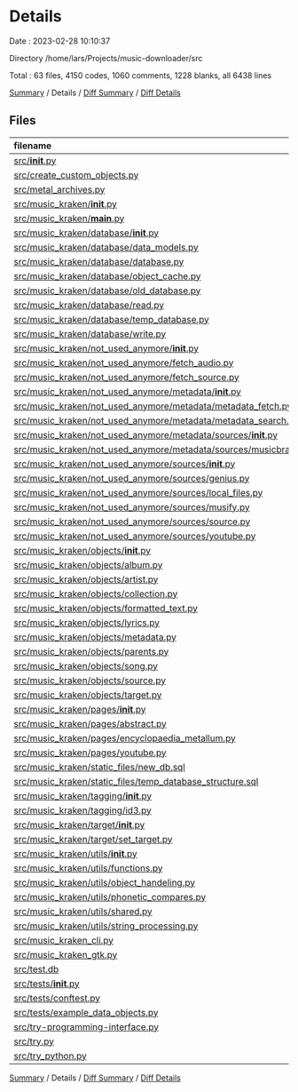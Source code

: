 # Details

Date : 2023-02-28 10:10:37

Directory /home/lars/Projects/music-downloader/src

Total : 63 files,  4150 codes, 1060 comments, 1228 blanks, all 6438 lines

[Summary](results.md) / Details / [Diff Summary](diff.md) / [Diff Details](diff-details.md)

## Files
| filename | language | code | comment | blank | total |
| :--- | :--- | ---: | ---: | ---: | ---: |
| [src/__init__.py](/src/__init__.py) | Python | 0 | 0 | 1 | 1 |
| [src/create_custom_objects.py](/src/create_custom_objects.py) | Python | 80 | 3 | 18 | 101 |
| [src/metal_archives.py](/src/metal_archives.py) | Python | 48 | 4 | 15 | 67 |
| [src/music_kraken/__init__.py](/src/music_kraken/__init__.py) | Python | 57 | 8 | 25 | 90 |
| [src/music_kraken/__main__.py](/src/music_kraken/__main__.py) | Python | 3 | 2 | 3 | 8 |
| [src/music_kraken/database/__init__.py](/src/music_kraken/database/__init__.py) | Python | 18 | 0 | 5 | 23 |
| [src/music_kraken/database/data_models.py](/src/music_kraken/database/data_models.py) | Python | 123 | 23 | 52 | 198 |
| [src/music_kraken/database/database.py](/src/music_kraken/database/database.py) | Python | 84 | 48 | 26 | 158 |
| [src/music_kraken/database/object_cache.py](/src/music_kraken/database/object_cache.py) | Python | 35 | 56 | 16 | 107 |
| [src/music_kraken/database/old_database.py](/src/music_kraken/database/old_database.py) | Python | 432 | 154 | 115 | 701 |
| [src/music_kraken/database/read.py](/src/music_kraken/database/read.py) | Python | 0 | 0 | 1 | 1 |
| [src/music_kraken/database/temp_database.py](/src/music_kraken/database/temp_database.py) | Python | 12 | 0 | 8 | 20 |
| [src/music_kraken/database/write.py](/src/music_kraken/database/write.py) | Python | 210 | 62 | 63 | 335 |
| [src/music_kraken/not_used_anymore/__init__.py](/src/music_kraken/not_used_anymore/__init__.py) | Python | 0 | 0 | 3 | 3 |
| [src/music_kraken/not_used_anymore/fetch_audio.py](/src/music_kraken/not_used_anymore/fetch_audio.py) | Python | 75 | 12 | 20 | 107 |
| [src/music_kraken/not_used_anymore/fetch_source.py](/src/music_kraken/not_used_anymore/fetch_source.py) | Python | 54 | 1 | 16 | 71 |
| [src/music_kraken/not_used_anymore/metadata/__init__.py](/src/music_kraken/not_used_anymore/metadata/__init__.py) | Python | 6 | 0 | 2 | 8 |
| [src/music_kraken/not_used_anymore/metadata/metadata_fetch.py](/src/music_kraken/not_used_anymore/metadata/metadata_fetch.py) | Python | 257 | 24 | 65 | 346 |
| [src/music_kraken/not_used_anymore/metadata/metadata_search.py](/src/music_kraken/not_used_anymore/metadata/metadata_search.py) | Python | 253 | 40 | 72 | 365 |
| [src/music_kraken/not_used_anymore/metadata/sources/__init__.py](/src/music_kraken/not_used_anymore/metadata/sources/__init__.py) | Python | 3 | 0 | 2 | 5 |
| [src/music_kraken/not_used_anymore/metadata/sources/musicbrainz.py](/src/music_kraken/not_used_anymore/metadata/sources/musicbrainz.py) | Python | 42 | 6 | 12 | 60 |
| [src/music_kraken/not_used_anymore/sources/__init__.py](/src/music_kraken/not_used_anymore/sources/__init__.py) | Python | 0 | 0 | 1 | 1 |
| [src/music_kraken/not_used_anymore/sources/genius.py](/src/music_kraken/not_used_anymore/sources/genius.py) | Python | 115 | 16 | 42 | 173 |
| [src/music_kraken/not_used_anymore/sources/local_files.py](/src/music_kraken/not_used_anymore/sources/local_files.py) | Python | 40 | 0 | 18 | 58 |
| [src/music_kraken/not_used_anymore/sources/musify.py](/src/music_kraken/not_used_anymore/sources/musify.py) | Python | 136 | 9 | 37 | 182 |
| [src/music_kraken/not_used_anymore/sources/source.py](/src/music_kraken/not_used_anymore/sources/source.py) | Python | 11 | 5 | 8 | 24 |
| [src/music_kraken/not_used_anymore/sources/youtube.py](/src/music_kraken/not_used_anymore/sources/youtube.py) | Python | 71 | 4 | 24 | 99 |
| [src/music_kraken/objects/__init__.py](/src/music_kraken/objects/__init__.py) | Python | 24 | 0 | 7 | 31 |
| [src/music_kraken/objects/album.py](/src/music_kraken/objects/album.py) | Python | 15 | 6 | 5 | 26 |
| [src/music_kraken/objects/artist.py](/src/music_kraken/objects/artist.py) | Python | 18 | 0 | 5 | 23 |
| [src/music_kraken/objects/collection.py](/src/music_kraken/objects/collection.py) | Python | 52 | 15 | 24 | 91 |
| [src/music_kraken/objects/formatted_text.py](/src/music_kraken/objects/formatted_text.py) | Python | 53 | 57 | 20 | 130 |
| [src/music_kraken/objects/lyrics.py](/src/music_kraken/objects/lyrics.py) | Python | 21 | 0 | 7 | 28 |
| [src/music_kraken/objects/metadata.py](/src/music_kraken/objects/metadata.py) | Python | 262 | 68 | 63 | 393 |
| [src/music_kraken/objects/parents.py](/src/music_kraken/objects/parents.py) | Python | 22 | 15 | 12 | 49 |
| [src/music_kraken/objects/song.py](/src/music_kraken/objects/song.py) | Python | 337 | 81 | 90 | 508 |
| [src/music_kraken/objects/source.py](/src/music_kraken/objects/source.py) | Python | 116 | 38 | 41 | 195 |
| [src/music_kraken/objects/target.py](/src/music_kraken/objects/target.py) | Python | 22 | 7 | 7 | 36 |
| [src/music_kraken/pages/__init__.py](/src/music_kraken/pages/__init__.py) | Python | 7 | 0 | 5 | 12 |
| [src/music_kraken/pages/abstract.py](/src/music_kraken/pages/abstract.py) | Python | 73 | 68 | 27 | 168 |
| [src/music_kraken/pages/encyclopaedia_metallum.py](/src/music_kraken/pages/encyclopaedia_metallum.py) | Python | 341 | 66 | 91 | 498 |
| [src/music_kraken/pages/youtube.py](/src/music_kraken/pages/youtube.py) | Python | 25 | 16 | 6 | 47 |
| [src/music_kraken/static_files/new_db.sql](/src/music_kraken/static_files/new_db.sql) | SQLite | 72 | 0 | 10 | 82 |
| [src/music_kraken/static_files/temp_database_structure.sql](/src/music_kraken/static_files/temp_database_structure.sql) | SQLite | 135 | 0 | 10 | 145 |
| [src/music_kraken/tagging/__init__.py](/src/music_kraken/tagging/__init__.py) | Python | 8 | 0 | 2 | 10 |
| [src/music_kraken/tagging/id3.py](/src/music_kraken/tagging/id3.py) | Python | 51 | 4 | 20 | 75 |
| [src/music_kraken/target/__init__.py](/src/music_kraken/target/__init__.py) | Python | 4 | 0 | 2 | 6 |
| [src/music_kraken/target/set_target.py](/src/music_kraken/target/set_target.py) | Python | 37 | 7 | 18 | 62 |
| [src/music_kraken/utils/__init__.py](/src/music_kraken/utils/__init__.py) | Python | 1 | 1 | 1 | 3 |
| [src/music_kraken/utils/functions.py](/src/music_kraken/utils/functions.py) | Python | 3 | 0 | 1 | 4 |
| [src/music_kraken/utils/object_handeling.py](/src/music_kraken/utils/object_handeling.py) | Python | 19 | 0 | 6 | 25 |
| [src/music_kraken/utils/phonetic_compares.py](/src/music_kraken/utils/phonetic_compares.py) | Python | 39 | 2 | 17 | 58 |
| [src/music_kraken/utils/shared.py](/src/music_kraken/utils/shared.py) | Python | 62 | 3 | 10 | 75 |
| [src/music_kraken/utils/string_processing.py](/src/music_kraken/utils/string_processing.py) | Python | 2 | 5 | 2 | 9 |
| [src/music_kraken_cli.py](/src/music_kraken_cli.py) | Python | 3 | 0 | 3 | 6 |
| [src/music_kraken_gtk.py](/src/music_kraken_gtk.py) | Python | 3 | 0 | 2 | 5 |
| [src/test.db](/src/test.db) | Database | 91 | 0 | 1 | 92 |
| [src/tests/__init__.py](/src/tests/__init__.py) | Python | 0 | 0 | 1 | 1 |
| [src/tests/conftest.py](/src/tests/conftest.py) | Python | 3 | 1 | 2 | 6 |
| [src/tests/example_data_objects.py](/src/tests/example_data_objects.py) | Python | 36 | 5 | 6 | 47 |
| [src/try-programming-interface.py](/src/try-programming-interface.py) | Python | 14 | 98 | 22 | 134 |
| [src/try.py](/src/try.py) | Python | 1 | 0 | 3 | 4 |
| [src/try_python.py](/src/try_python.py) | Python | 13 | 20 | 9 | 42 |

[Summary](results.md) / Details / [Diff Summary](diff.md) / [Diff Details](diff-details.md)